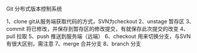 ﻿Git 分布式版本控制系统

1、clone git从服务端获取代码的方式，SVN为checkout
2、unstage 暂存区
3、commit 将已修改，并保存到暂存区的修改提交，有就保存此次提交的改变
4、pull 拉取
5、push 推送到服务端（远端）
6、checkout 用来切换分支，与SVN有很大区别，需注意
7、merge 合并分支
8、branch 分支